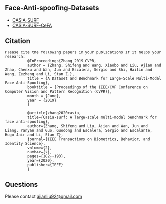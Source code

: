 ## Face-Anti-spoofing-Datasets
- [CASIA-SURF](https://sites.google.com/qq.com/face-anti-spoofing/dataset-download/casia-surfcvpr2019)
- [CASIA-SURF-CeFA](https://sites.google.com/qq.com/face-anti-spoofing/dataset-download/casia-surf-cefacvpr2020)

## Citation
  ```Shell
Please cite the following papers in your publications if it helps your research:
            @InProceedings{Zhang_2019_CVPR,
            author = {Zhang, Shifeng and Wang, Xiaobo and Liu, Ajian and Zhao, Chenxu and Wan, Jun and Escalera, Sergio and Shi, Hailin and Wang, Zezheng and Li, Stan Z.},
            title = {A Dataset and Benchmark for Large-Scale Multi-Modal Face Anti-Spoofing},
            booktitle = {Proceedings of the IEEE/CVF Conference on Computer Vision and Pattern Recognition (CVPR)},
            month = {June},
            year = {2019}
            }
            
            @article{zhang2020casia,
            title={Casia-surf: A large-scale multi-modal benchmark for face anti-spoofing},
            author={Zhang, Shifeng and Liu, Ajian and Wan, Jun and Liang, Yanyan and Guo, Guodong and Escalera, Sergio and Escalante, Hugo Jair and Li, Stan Z},
            journal={IEEE Transactions on Biometrics, Behavior, and Identity Science},
            volume={2},
            number={2},
            pages={182--193},
            year={2020},
            publisher={IEEE}
            }
  ```
## Questions
 
Please contact ajianliu92@gmail.com
